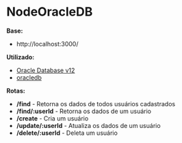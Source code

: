 # NodeOracleDB

**Base:** 
 - http://localhost:3000/

**Utilizado:**  
 - [Oracle Database v12](https://www.oracle.com/database/technologies/oracle-database-software-downloads.html) 
 - [oracledb](https://github.com/oracle/node-oracledb)

**Rotas:**
- **/find** - Retorna os dados de todos usuários cadastrados
- **/find/:userId** - Retorna os dados de um usuário
- **/create** - Cria um usuário
- **/update/:userId** - Atualiza os dados de um usuário
- **/delete/:userId** - Deleta um usuário
